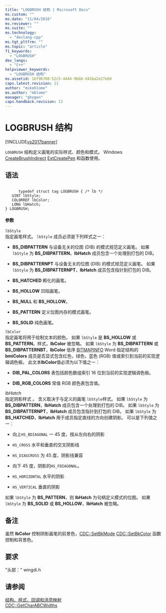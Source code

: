 ```yaml
---
title: "LOGBRUSH 结构 | Microsoft Docs"
ms.custom: ""
ms.date: "11/04/2016"
ms.reviewer: ""
ms.suite: ""
ms.technology: 
  - "devlang-cpp"
ms.tgt_pltfrm: ""
ms.topic: "article"
f1_keywords: 
  - "LOGBRUSH"
dev_langs: 
  - "C++"
helpviewer_keywords: 
  - "LOGBRUSH 结构"
ms.assetid: 1bf96768-52c5-4444-9bb8-d41ba2e27e68
caps.latest.revision: 11
author: "mikeblome"
ms.author: "mblome"
manager: "ghogen"
caps.handback.revision: 12
---
```

# LOGBRUSH 结构
[!INCLUDE[vs2017banner](../../assembler/inline/includes/vs2017banner.md)]

`LOGBRUSH` 结构定义画笔的实际样式、颜色和模式。  Windows [CreateBrushIndirect](http://msdn.microsoft.com/library/windows/desktop/dd183487) [ExtCreatePen](http://msdn.microsoft.com/library/windows/desktop/dd162705) 和函数使用。  
  
## 语法  
  
```  
  
      typedef struct tag LOGBRUSH { /* lb */  
   UINT lbStyle;  
   COLORREF lbColor;  
   LONG lbHatch;  
} LOGBRUSH;  
```  
  
#### 参数  
 `lbStyle`  
 指定画笔样式。  `lbStyle` 成员必须是下列样式之一：  
  
-   **BS\_DIBPATTERN** 与设备无关的位图 \(DIB\) 的模式规范定义画笔。  如果 `lbStyle` 为 **BS\_DIBPATTERN**，**lbHatch** 成员包含一个处理到打包的 DIB。  
  
-   **BS\_DIBPATTERNPT** 与设备无关的位图 \(DIB\) 的模式规范定义画笔。  如果 `lbStyle` 为 **BS\_DIBPATTERNPT**，**lbHatch** 成员包含指针到打包的 DIB。  
  
-   **BS\_HATCHED** 孵化的画笔。  
  
-   **BS\_HOLLOW** 凹陷画笔。  
  
-   **BS\_NULL** 和 **BS\_HOLLOW**。  
  
-   **BS\_PATTERN** 定义位图内存的模式画笔。  
  
-   **BS\_SOLID** 纯色画笔。  
  
 `lbColor`  
 指定画笔将用于绘制文本的颜色。  如果 `lbStyle` 是 **BS\_HOLLOW** 或 **BS\_PATTERN**。样式，**lbColor** 被忽略。  如果 `lbStyle` 为 **BS\_DIBPATTERN** 或 **BS\_DIBPATTERNBT**，**lbColor** 低序 [BITMAPINFO](../../mfc/reference/bitmapinfo-structure.md) Word 指定结构的 **bmiColors** 成员是否显式包含红色，绿色，蓝色 \(RGB\) 值或索引到当前的实现逻辑调色板。  此文本**lbColor**值必须为以下值之一：  
  
-   **DIB\_PAL\_COLORS** 表包括颜色数组索引 16 位到当前的实现逻辑调色板。  
  
-   **DIB\_RGB\_COLORS** 常值 RGB 颜色表包含值。  
  
 *lbHatch*  
 指定阴影样式 。  含义取决于与定义的画笔 `lbStyle`样式。  如果 `lbStyle` 为 **BS\_DIBPATTERN**，**lbHatch** 成员包含一个处理到打包的 DIB。  如果 `lbStyle` 为 **BS\_DIBPATTERNPT**，**lbHatch** 成员包含指针到打包的 DIB。  如果 `lbStyle` 为 **BS\_HATCHED**，**lbHatch** 用于成员指定直线的方向创建阴影。  可以是下列值之一：  
  
-   向上`HS_BDIAGONAL` 一 45 度，按从左向右的阴影  
  
-   `HS_CROSS` 水平和垂直的交叉阴影线  
  
-   `HS_DIAGCROSS` 为 45 度、阴影线兼容  
  
-   向下 45 度，阴影的`HS_FDIAGONAL`。  
  
-   `HS_HORIZONTAL` 水平的阴影  
  
-   `HS_VERTICAL` 垂直的阴影  
  
 如果 `lbStyle` 为 **BS\_PATTERN**，则 **lbHatch** 为句柄定义模式的位图。  如果 `lbStyle` 为 **BS\_SOLID** 或 **BS\_HOLLOW**，**lbHatch** 被忽略。  
  
## 备注  
 虽然 **lbColor** 控制阴影画笔的前景色，[CDC::SetBkMode](../Topic/CDC::SetBkMode.md) [CDC::SetBkColor](../Topic/CDC::SetBkColor.md) 函数控制和背景色。  
  
## 要求  
 "头部：" wingdi.h  
  
## 请参阅  
 [结构、样式、回调和消息映射](../../mfc/reference/structures-styles-callbacks-and-message-maps.md)   
 [CDC::GetCharABCWidths](../Topic/CDC::GetCharABCWidths.md)